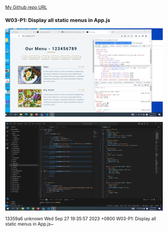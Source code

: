 [My Github repo URL](https://github.com/209410124/1121-wp1-demo-209410124)

### W03-P1: Display all static menus in App.js

![](w03-p1-1.png)

![](w03-p1-2.png)

13359a6 unknown Wed Sep 27 19:35:57 2023 +0800 W03-P1: Display all static menus in App.js~
